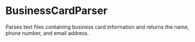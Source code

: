 # BusinessCardParser
Parses text files containing business card information and returns the name, phone number, and email address.
